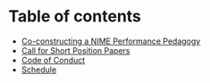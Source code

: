 # Table of contents

* [Co-constructing a NIME Performance Pedagogy](README.md)
* [Call for Short Position Papers](call.md)
* [Code of Conduct](code-of-conduct.md)
* [Schedule](schedule.md)

